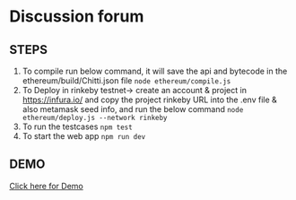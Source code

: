 # Discussion forum


## STEPS
1. To compile run below command, it will save the api and bytecode in the ethereum/build/Chitti.json file
   `node ethereum/compile.js`
2. To Deploy in rinkeby testnet-> create an account & project in https://infura.io/ and copy the project rinkeby URL into the .env file & also metamask seed info, and run the below command
   `node ethereum/deploy.js --network rinkeby`
3. To run the testcases
   `npm test`
4. To start the web app
   `npm run dev`
   

## DEMO
[Click here for Demo](../eth-discussion-forum/Demo/Eth-App-Demo.webm)